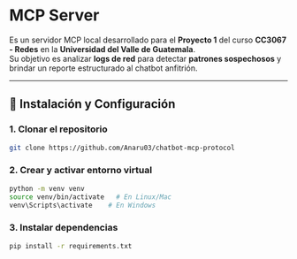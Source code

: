 # MCP Server

Es un servidor MCP local desarrollado para el **Proyecto 1** del curso **CC3067 - Redes** en la **Universidad del Valle de Guatemala**.  
Su objetivo es analizar **logs de red** para detectar **patrones sospechosos** y brindar un reporte estructurado al chatbot anfitrión.

---

## 🚀 Instalación y Configuración

### 1. Clonar el repositorio
```bash
git clone https://github.com/Anaru03/chatbot-mcp-protocol
```

### 2. Crear y activar entorno virtual
```bash
python -m venv venv
source venv/bin/activate   # En Linux/Mac
venv\Scripts\activate    # En Windows
```

### 3. Instalar dependencias
```bash
pip install -r requirements.txt
```

